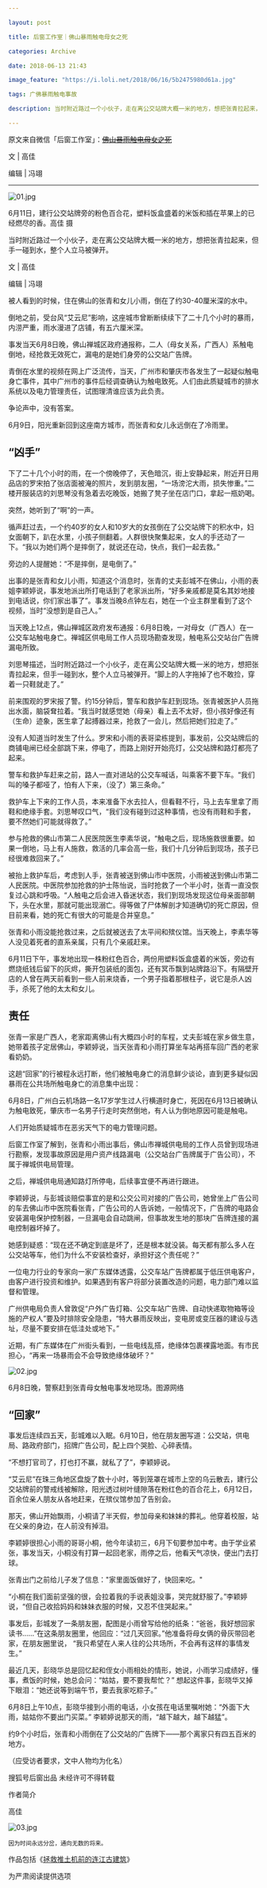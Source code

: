 ```yaml
---

layout: post

title: 后窗工作室｜佛山暴雨触电母女之死

categories: Archive

date: 2018-06-13 21:43

image_feature: "https://i.loli.net/2018/06/16/5b2475980d61a.jpg"

tags: 广佛暴雨触电事故

description: 当时附近路过一个小伙子，走在离公交站牌大概一米的地方，想把张青拉起来，但手一碰到水，整个人立马被弹开。

---
```


原文来自微信「后窗工作室」：~~[佛山暴雨触电母女之死]()~~

文 \| 高佳

编辑 \| 冯翊

---

![01.jpg](https://i.loli.net/2018/06/16/5b2475980d61a.jpg)

<figcaption>6月11日，建行公交站牌旁的粉色百合花，塑料饭盒盛着的米饭和插在苹果上的已经燃尽的香。高佳 摄</figcaption>

当时附近路过一个小伙子，走在离公交站牌大概一米的地方，想把张青拉起来，但手一碰到水，整个人立马被弹开。

文 \| 高佳

编辑 \| 冯翊

被人看到的时候，住在佛山的张青和女儿小雨，倒在了约30-40厘米深的水中。

倒地之前，受台风“艾云尼”影响，这座城市曾断断续续下了二十几个小时的暴雨，内涝严重，雨水漫进了店铺，有五六厘米深。

事发当天6月8日晚，佛山禅城区政府通报称，二人（母女关系，广西人）系触电倒地，经抢救无效死亡，漏电的是她们身旁的公交站广告牌。

青倒在水里的视频在网上广泛流传，当天，广州市和肇庆市各发生了一起疑似触电身亡事件，其中广州市的事件后经调查确认为触电致死。人们由此质疑城市的排水系统以及电力管理责任，试图理清谁应该为此负责。

争论声中，没有答案。

6月9日，阳光重新回到这座南方城市，而张青和女儿永远倒在了冷雨里。

## “凶手”

下了二十几个小时的雨，在一个傍晚停了，天色暗沉，街上安静起来，附近开日用品店的罗宋拍了张店面被淹的照片，发到朋友圈，“一场滂沱大雨，损失惨重。”二楼开服装店的刘思琴没有急着去吃晚饭，她搬了凳子坐在店门口，拿起一瓶奶喝。

突然，她听到了“啊”的一声。

循声赶过去，一个约40岁的女人和10岁大的女孩倒在了公交站牌下的积水中，妇女面朝下，趴在水里，小孩子侧翻着。人群很快聚集起来，女人的手还动了一下。“我以为她们两个是摔倒了，就说还在动，快点，我们一起去救。”

旁边的人提醒她：“不是摔倒，是电倒了。”

出事的是张青和女儿小雨，知道这个消息时，张青的丈夫彭城不在佛山，小雨的表姐李颖婷说，事发地派出所打电话到了老家派出所，“好多亲戚都是莫名其妙地接到电话说，你们家出事了”。事发当晚8点钟左右，她在一个业主群里看到了这个视频，当时“没想到是自己人。”

当天晚上12点，佛山禅城区政府发布通报：6月8日晚，一对母女（广西人）在一公交车站触电身亡。禅城区供电局工作人员现场勘查发现，触电系公交站台广告牌漏电所致。

刘思琴描述，当时附近路过一个小伙子，走在离公交站牌大概一米的地方，想把张青拉起来，但手一碰到水，整个人立马被弹开。“脚上的人字拖掉了也不敢捡，穿着一只鞋就走了。”

前来围观的罗宋报了警。约15分钟后，警车和救护车赶到现场。张青被医护人员拖出水面，脑袋耷拉着。“我当时就感觉她（母亲）看上去不太好，但小孩好像还有（生命）迹象，医生拿了起搏器过来，抢救了一会儿，然后把她们拉走了。”

没有人知道当时发生了什么。罗宋和小雨的表哥梁栋提到，事发前，公交站牌后的商铺电闸已经全部跳下来，停电了，而路上刚好开始亮灯，公交站牌和路灯都亮了起来。

警车和救护车赶来之前，路人一直对进站的公交车喊话，叫乘客不要下车。“我们叫的嗓子都哑了，怕有人下来，（没了）第三条命。”

救护车上下来的工作人员，本来准备下水去拉人，但看鞋不行，马上去车里拿了雨鞋和绝缘手套。刘思琴叹口气，“我们没有碰到过这种事情，也没有雨鞋和手套，要不然她们可能就得救了。”

参与抢救的佛山市第二人民医院医生李素华说，“触电之后，现场施救很重要。如果一倒地，马上有人施救，救活的几率会高一些，我们十几分钟后到现场，孩子已经很难救回来了。”

被抬上救护车后，考虑到人手，张青被送到佛山市中医院，小雨被送到佛山市第二人民医院。中医院参加抢救的护士陈怡说，当时抢救了一个半小时，张青一直没恢复过心跳和呼吸。“人触电之后会进入昏迷状态，我们到现场发现这位母亲面部朝下，头在水里，那就可能出现溺亡。得等做了尸体解剖才知道确切的死亡原因，但目前来看，她的死亡有很大的可能是合并窒息。”

张青和小雨没能抢救过来，之后就被送去了太平间和殡仪馆。当天晚上，李素华等人没见着死者的直系亲属，只有几个亲戚赶来。

6月11日下午，事发地出现一株粉红色百合，两份用塑料饭盒盛着的米饭，旁边有燃烧纸钱后留下的灰烬，撕开包装纸的面包，还有冥币飘到站牌路沿下。有隔壁开店的人曾在两天前看到一些人前来烧香，一个男子指着那根柱子，说它是杀人凶手，杀死了他的太太和女儿。

## 责任

张青一家是广西人，老家距离佛山有大概四小时的车程，丈夫彭城在家乡做生意，她带着孩子定居佛山，李颖婷说，当天张青和小雨打算坐车站再搭车回广西的老家看奶奶。

这趟“回家”的行被程永远打断，他们被触电身亡的消息鲜少谈论，直到更多疑似因暴雨在公共场所触电身亡的消息集中出现：

6月8日，广州白云机场路一名17岁学生过人行横道时身亡，死因在6月13日被确认为触电致死，肇庆市一名男子行走时突然倒地，有人认为倒地原因可能是触电。

人们开始质疑城市在恶劣天气下的电力管理问题。

后窗工作室了解到，张青和小雨出事后，佛山市禅城供电局的工作人员曾到现场进行勘察，发现事故原因是用户资产线路漏电（公交站台广告牌属于广告公司），不属于禅城供电局管理。

之后，禅城供电局通知路灯所停电，后续事宜便不再进行跟进。

李颖婷说，与彭城谈赔偿事宜的是和公交公司对接的广告公司，她曾坐上广告公司的车去佛山市中医院看张青，广告公司的人告诉她，一般情况下，广告牌的电路会安装漏电保护控制器，一旦漏电会自动跳闸，但事故发生地的那块广告牌连接的漏电控制器坏掉了。

她感到疑惑：“现在还不确定到底是坏了，还是根本就没装。每天都有那么多人在公交站等车，他们为什么不安装检查好，承担好这个责任呢？”

一位电力行业的专家向一家广东媒体透露，公交车站广告牌都属于低压供电客户，由客户进行投资和维护。如果遇到有客户将部分装置改造的问题，电力部门难以监督和管理。

广州供电局负责人曾敦促“户外广告灯箱、公交车站广告牌、自动快递取物箱等设施的产权人”要及时排除安全隐患，“特大暴雨反映出，变电房或变压器的建设与选址，尽量不要安排在低洼处或地下。”

近期，有广东媒体在广州街头看到，一些电线乱搭，绝缘体包裹裸露地面。有市民担心，“再来一场暴雨会不会导致绝缘体破坏？”

![02.jpg](https://i.loli.net/2018/06/16/5b2475976bc1e.jpg)

<figcaption>6月8日晚，警察赶到张青母女触电事发地现场。图源网络</figcaption>

## “回家”

事发后连续四五天，彭城难以入眠。6月10日，他在朋友圈写道：公交站，供电局、路政府部门，招牌广告公司，配上四个哭脸、心碎表情。

“不想打官司了，打也打不赢，就私了了”，李颖婷说。

“艾云尼”在珠三角地区盘旋了数十小时，等到笼罩在城市上空的乌云散去，建行公交站牌前的警戒线被解除，阳光透过树叶缝隙落在粉红色的百合花上，6月12日，百余位亲人朋友从各地赶来，在殡仪馆参加了告别会。

那天，佛山开始飘雨，小桐请了半天假，参加母亲和妹妹的葬礼。他穿着校服，站在父亲的身边，在人前没有掉泪。

李颖婷很担心小雨的哥哥小桐，他今年读初三，6月下旬要参加中考。由于学业紧张，事发当天，小桐没有打算一起回老家，雨停之后，他看天气凉快，便出门去打球。

张青出门之前给儿子发了信息："家里面饭做好了，快回来吃。"

“小桐在我们面前坚强的很，会拉着我的手说表姐没事，哭完就舒服了。”李颖婷说，“但自己收拾妈妈和妹妹衣服的时候，又忍不住哭起来。”

事发后，彭城发了一条朋友圈，配图是小雨曾写给他的纸条：“爸爸，我好想回家读书……”在这条朋友圈里，他回应：“过几天回家。”他准备将母女俩的骨灰带回老家，在朋友圈里说， “我只希望在人来人往的公共场所，不会再有这样的事情发生。”

最近几天，彭晓华总是回忆起和侄女小雨相处的情形，她说，小雨学习成绩好，懂事，煮饭的时候，她总会问：“姑姑，要不要我帮忙？” 想起这件事，彭晓华又掉下眼泪：“她还说等到端午节，要去我家吃粽子。”

6月8日上午10点，彭晓华接到小雨的电话，小女孩在电话里嘱咐她：“外面下大雨，姑姑你不要出门买菜。” 李颖婷说那天的雨，“越下越大，越下越猛”。

约9个小时后，张青和小雨倒在了公交站的广告牌下——那个离家只有四五百米的地方。

（应受访者要求，文中人物均为化名）

搜狐号后窗出品 未经许可不得转载

作者简介

高佳

![03.jpg](https://i.loli.net/2018/06/16/5b2475953579e.jpg)

<small>因为时间永远分岔，通向无数的将来。</small>

作品包括《[拯救推土机前的连江古建筑](http://www.sohu.com/a/229559628_658437)》

为严肃阅读提供选项

